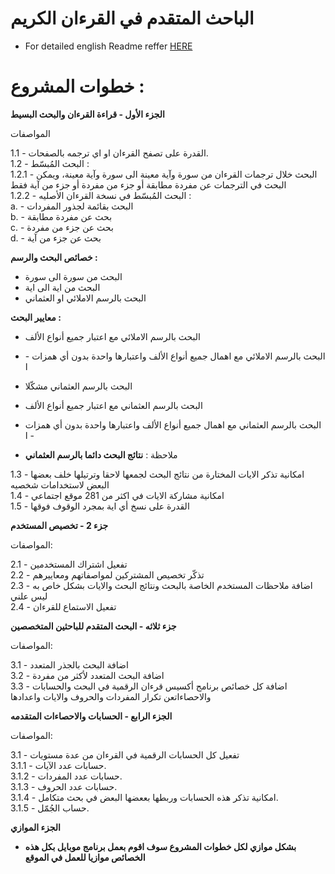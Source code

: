 # الباحث المتقدم في القرءان الكريم

- For detailed english Readme reffer <a href="/README.md">HERE</a> <br />

# خطوات المشروع :


<b> الجزء الأول - قراءة القرءان والبحث البسيط </b>

المواصفات<br />

1.1 - القدرة على تصفح القرءان او اي ترجمه بالصفحات.<br />
1.2 - البحث المُبسّط :<br />
1.2.1 - البحث خلال ترجمات القرءان من سورة وآية معينة الى سورة وآية معينة، ويمكن البحث في الترجمات عن مفردة مطابقة أو جزء من مفردة أو جزء من آية فقط<br />
1.2.2 - البحث المُبسّط في نسخة القرءان الأصليه :<br />
a. - البحث بقائمة لجذور المفردات<br />
b. - بحث عن مفردة مطابقة<br />
c. - بحث عن جزء من مفردة<br />
d. - بحث عن جزء من آية<br />
  
<b> خصائص البحث والرسم :</b>
- البحث من سورة الى سورة
- البحث من اية الى اية
- البحث بالرسم الاملائي او العثماني

<b> معايير البحث :</b>
- البحث بالرسم الاملائي مع اعتبار جميع أنواع الألف
- البحث بالرسم الاملائي مع اهمال جميع أنواع الألف واعتبارها واحدة بدون أي همزات - ا

- البحث بالرسم العثماني مشكّلا
- البحث بالرسم العثماني مع اعتبار جميع أنواع الألف
- البحث بالرسم العثماني مع اهمال جميع أنواع الألف واعتبارها واحدة بدون أي همزات - ا

- ملاحظة : <b> نتائج البحث دائما بالرسم العثماني</b>

1.3 - امكانية تذكر الايات المختارة من نتائج البحث لجمعها لاحقا وترتيلها خلف بعضها البعض لاستخدامات شخصيه<br />
1.4 - امكانية مشاركة الايات في اكثر من 281 موقع اجتماعي<br />
1.5 - القدرة على نسخ أي اية بمجرد الوقوف فوقها<br />

<b> جزء 2 - تخصيص المستخدم</b>

المواصفات:<br />

2.1 - تفعيل اشتراك المستخدمين<br />
2.2 - تذكّر تخصيص المشتركين لمواصفاتهم ومعاييرهم<br />
2.3 - اضافة ملاحظات المستخدم الخاصة بالبحث ونتائج البحث والايات بشكل خاص به ليس علني<br />
2.4 - تفعيل الاستماع للقرءان<br />

<b> جزء ثلاثه - البحث المتقدم للباحثين المتخصصين</b>

المواصفات:<br />

3.1 - اضافة البحث بالجذر المتعدد<br />
3.2 - اضافة البحث المتعدد لأكثر من مفردة<br />
3.3 - اضافة كل خصائص برنامج أكسيس قرءان الرقمية في البحث والحسابات والاحصاءاتعن تكرار المفردات والحروف والايات واعدادها<br />


<b> الجزء الرابع - الحسابات والاحصاءات المتقدمه</b>

المواصفات:<br />

3.1 - تفعيل كل الحسابات الرقمية في القرءان من عدة مستويات<br />
3.1.1 - حسابات عدد الآيات.<br />
3.1.2 - حسابات عدد المفردات.<br />
3.1.3 - حسابات عدد الحروف.<br />
3.1.4 - امكانية تذكر هذه الحسابات وربطها بععضها البعض في بحث متكامل.<br />
3.1.5 - حساب الجُمّل.<br />


<b> الجزء الموازي 

- بشكل موازي لكل خطوات المشروع سوف اقوم بعمل برنامج موبايل بكل هذه الخصائص موازيا للعمل في الموقع


